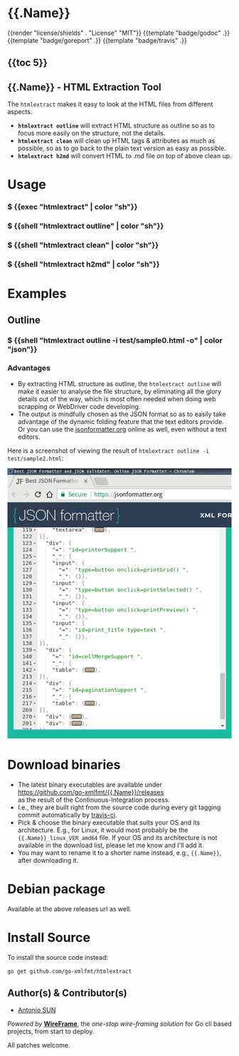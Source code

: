 
# {{.Name}}

{{render "license/shields" . "License" "MIT"}}
{{template "badge/godoc" .}}
{{template "badge/goreport" .}}
{{template "badge/travis" .}}

## {{toc 5}}

## {{.Name}} - HTML Extraction Tool

The `htmlextract` makes it easy to look at the HTML files from different aspects. 

- **`htmlextract outline`** will extract HTML structure as outline so as to focus more easily on the structure, not the details.
- **`htmlextract clean`** will clean up HTML tags & attributes as much as possible, so as to go back to the plain text version as easy as possible. 
- **`htmlextract h2md`** will convert HTML to .md file on top of above clean up.

# Usage

### $ {{exec "htmlextract" | color "sh"}}

### $ {{shell "htmlextract outline" | color "sh"}}

### $ {{shell "htmlextract clean" | color "sh"}}

### $ {{shell "htmlextract h2md" | color "sh"}}


# Examples

## Outline

### $ {{shell "htmlextract outline -i test/sample0.html -o" | color "json"}}

### Advantages

- By extracting HTML structure as outline, the `htmlextract outline` will make it easier to analyse the file structure, by eliminating all the glory details out of the way, which is most often needed when doing web scrapping or WebDriver code developing.
- The output is mindfully chosen as the JSON format so as to easily take advantage of the dynamic folding feature that the text editors provide. Or you can use the [jsonformatter.org](https://jsonformatter.org/) online as well, even without a text editors.

Here is a screenshot of viewing the result of `htmlextract outline -i test/sample2.html`:

![sample2.png](sample2.png "sample2.png")

# Download binaries

- The latest binary executables are available under  
https://github.com/go-xmlfmt/{{.Name}}/releases  
as the result of the Continuous-Integration process.
- I.e., they are built right from the source code during every git tagging commit automatically by [travis-ci](https://travis-ci.org/).
- Pick & choose the binary executable that suits your OS and its architecture. E.g., for Linux, it would most probably be the `{{.Name}}_linux_VER_amd64` file. If your OS and its architecture is not available in the download list, please let me know and I'll add it.
- You may want to rename it to a shorter name instead, e.g., `{{.Name}}`, after downloading it. 


# Debian package

Available at the above releases url as well.

# Install Source

To install the source code instead:

```
go get github.com/go-xmlfmt/htmlextract
```


## Author(s) & Contributor(s)

- [Antonio SUN](https://github.com/AntonioSun)

_Powered by_ [**WireFrame**](https://github.com/go-easygen/wireframe), the _one-stop wire-framing solution_ for Go cli based projects, from start to deploy.

All patches welcome. 

